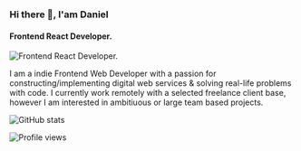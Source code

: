 ### Hi there 👋, I'am Daniel
#### Frontend React Developer. 
![Frontend React Developer. ](https://devrook.vercel.app/favicon.ico)

I am a indie Frontend Web Developer with a passion for constructing/implementing digital web services & solving real-life problems with code. I currently work remotely with a selected freelance client base, however I am interested in ambitiuous or large team based projects.


![GitHub stats](https://github-readme-stats.vercel.app/api?username=Dev-Rook&show_icons=true)  

![Profile views](https://gpvc.arturio.dev/Dev-Rook)  

